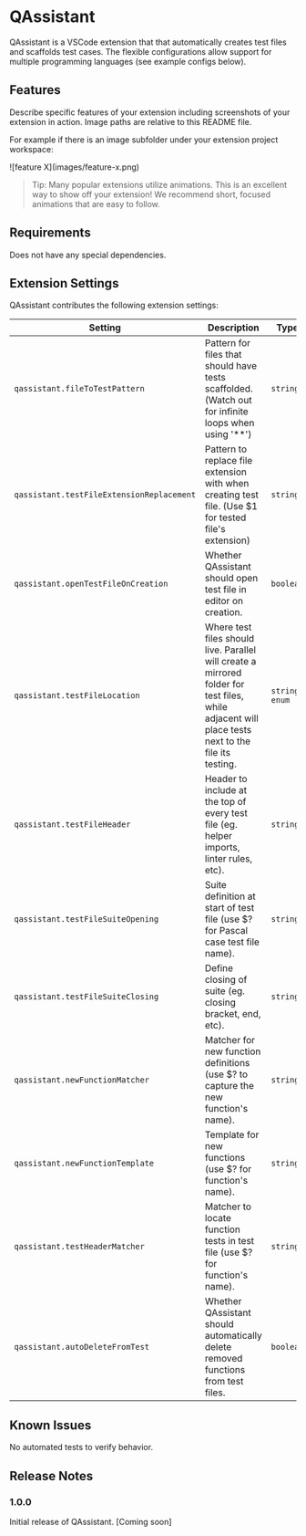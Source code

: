 # QAssistant

QAssistant is a VSCode extension that that automatically creates test files and scaffolds test cases. The flexible configurations allow support for multiple programming languages (see example configs below).

## Features

Describe specific features of your extension including screenshots of your extension in action. Image paths are relative to this README file.

For example if there is an image subfolder under your extension project workspace:

\!\[feature X\]\(images/feature-x.png\)

> Tip: Many popular extensions utilize animations. This is an excellent way to show off your extension! We recommend short, focused animations that are easy to follow.

## Requirements

Does not have any special dependencies.

## Extension Settings

QAssistant contributes the following extension settings:

| Setting                                   | Description                                                                                                                                        | Type          | Default                                                                           |
| ----------------------------------------- | -------------------------------------------------------------------------------------------------------------------------------------------------- | ------------- | --------------------------------------------------------------------------------- |
| `qassistant.fileToTestPattern`            | Pattern for files that should have tests scaffolded. (Watch out for infinite loops when using '\*\*')                                              | `string`      | `all/**`                                                                          |
| `qassistant.testFileExtensionReplacement` | Pattern to replace file extension with when creating test file. (Use \$1 for tested file's extension)                                              | `string`      | `_test.$1`                                                                        |
| `qassistant.openTestFileOnCreation`       | Whether QAssistant should open test file in editor on creation.                                                                                    | `boolean`     | `false`                                                                           |
| `qassistant.testFileLocation`             | Where test files should live. Parallel will create a mirrored folder for test files, while adjacent will place tests next to the file its testing. | `string enum` | `parallel` or `adjacent`                                                          |
| `qassistant.testFileHeader`               | Header to include at the top of every test file (eg. helper imports, linter rules, etc).                                                           | `string`      | `"# |frozen_string_literal: true"`                                                |
| `qassistant.testFileSuiteOpening`         | Suite definition at start of test file (use \$? for Pascal case test file name).                                                                   | `string`      | `class |$?"`                                                                      |
| `qassistant.testFileSuiteClosing`         | Define closing of suite (eg. closing bracket, end, etc).                                                                                           | `string`      | `end"`                                                                            |
| `qassistant.newFunctionMatcher`           | Matcher for new function definitions (use \$? to capture the new function's name).                                                                 | `string`      | `def $?"`                                                                         |
| `qassistant.newFunctionTemplate`          | Template for new functions (use \$? for function's name).                                                                                          | `string`      | `"\ttest('::$? <TEST DESCRIPTION>') | do\n\t\t# auto generated test stub\n\tend"` |
| `qassistant.testHeaderMatcher`            | Matcher to locate function tests in test file (use \$? for function's name).                                                                       | `string`      | `test\\(['\"]::$? |.*?\\) do"`                                                    |
| `qassistant.autoDeleteFromTest`           | Whether QAssistant should automatically delete removed functions from test files.                                                                  | `boolean`     | `true`                                                                            |

## Known Issues

No automated tests to verify behavior.

## Release Notes

### 1.0.0

Initial release of QAssistant. [Coming soon]
